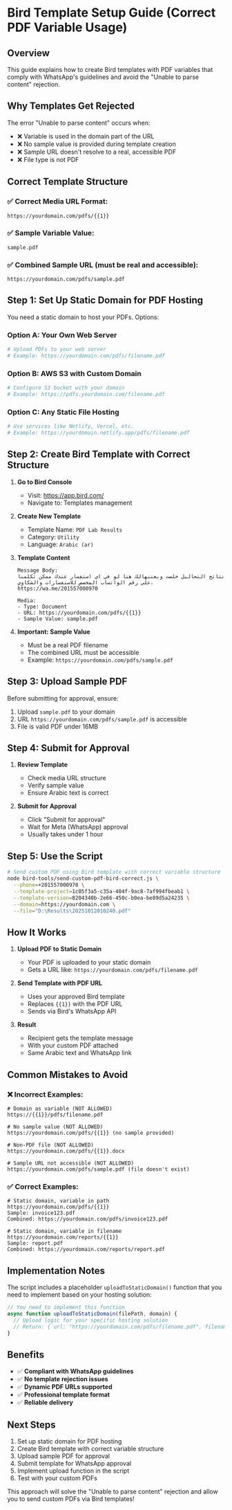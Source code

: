 # Bird Template Setup Guide (Correct PDF Variable Usage)

## Overview
This guide explains how to create Bird templates with PDF variables that comply with WhatsApp's guidelines and avoid the "Unable to parse content" rejection.

## Why Templates Get Rejected

The error "Unable to parse content" occurs when:
- ❌ Variable is used in the domain part of the URL
- ❌ No sample value is provided during template creation
- ❌ Sample URL doesn't resolve to a real, accessible PDF
- ❌ File type is not PDF

## Correct Template Structure

### ✅ **Correct Media URL Format:**
```
https://yourdomain.com/pdfs/{{1}}
```

### ✅ **Sample Variable Value:**
```
sample.pdf
```

### ✅ **Combined Sample URL (must be real and accessible):**
```
https://yourdomain.com/pdfs/sample.pdf
```

## Step 1: Set Up Static Domain for PDF Hosting

You need a static domain to host your PDFs. Options:

### Option A: Your Own Web Server
```bash
# Upload PDFs to your web server
# Example: https://yourdomain.com/pdfs/filename.pdf
```

### Option B: AWS S3 with Custom Domain
```bash
# Configure S3 bucket with your domain
# Example: https://pdfs.yourdomain.com/filename.pdf
```

### Option C: Any Static File Hosting
```bash
# Use services like Netlify, Vercel, etc.
# Example: https://yourdomain.netlify.app/pdfs/filename.pdf
```

## Step 2: Create Bird Template with Correct Structure

1. **Go to Bird Console**
   - Visit: https://app.bird.com/
   - Navigate to: Templates management

2. **Create New Template**
   - Template Name: `PDF Lab Results`
   - Category: `Utility`
   - Language: `Arabic (ar)`

3. **Template Content**
   ```
   Message Body:
   نتائج التحاليل خلصت وبعتنهالك هنا لو في اي استفسار عندك ممكن تكلمنا علي رقم الواتساب المخصص للاستفسارات والشكاوي.
   https://wa.me/201557000970
   
   Media:
   - Type: Document
   - URL: https://yourdomain.com/pdfs/{{1}}
   - Sample Value: sample.pdf
   ```

4. **Important: Sample Value**
   - Must be a real PDF filename
   - The combined URL must be accessible
   - Example: `https://yourdomain.com/pdfs/sample.pdf`

## Step 3: Upload Sample PDF

Before submitting for approval, ensure:
1. Upload `sample.pdf` to your domain
2. URL `https://yourdomain.com/pdfs/sample.pdf` is accessible
3. File is valid PDF under 16MB

## Step 4: Submit for Approval

1. **Review Template**
   - Check media URL structure
   - Verify sample value
   - Ensure Arabic text is correct

2. **Submit for Approval**
   - Click "Submit for approval"
   - Wait for Meta (WhatsApp) approval
   - Usually takes under 1 hour

## Step 5: Use the Script

```bash
# Send custom PDF using Bird template with correct variable structure
node bird-tools/send-custom-pdf-bird-correct.js \
  --phone=+201557000970 \
  --template-project=1c05f3a5-c35a-404f-9ac8-7af994fbeab1 \
  --template-version=8204340b-2e66-450c-b0ea-be89d5a24235 \
  --domain=https://yourdomain.com \
  --file="D:\Results\20251012010240.pdf"
```

## How It Works

1. **Upload PDF to Static Domain**
   - Your PDF is uploaded to your static domain
   - Gets a URL like: `https://yourdomain.com/pdfs/filename.pdf`

2. **Send Template with PDF URL**
   - Uses your approved Bird template
   - Replaces `{{1}}` with the PDF URL
   - Sends via Bird's WhatsApp API

3. **Result**
   - Recipient gets the template message
   - With your custom PDF attached
   - Same Arabic text and WhatsApp link

## Common Mistakes to Avoid

### ❌ **Incorrect Examples:**
```
# Domain as variable (NOT ALLOWED)
https://{{1}}/pdfs/filename.pdf

# No sample value (NOT ALLOWED)
https://yourdomain.com/pdfs/{{1}} (no sample provided)

# Non-PDF file (NOT ALLOWED)
https://yourdomain.com/pdfs/{{1}}.docx

# Sample URL not accessible (NOT ALLOWED)
https://yourdomain.com/pdfs/sample.pdf (file doesn't exist)
```

### ✅ **Correct Examples:**
```
# Static domain, variable in path
https://yourdomain.com/pdfs/{{1}}
Sample: invoice123.pdf
Combined: https://yourdomain.com/pdfs/invoice123.pdf

# Static domain, variable in filename
https://yourdomain.com/reports/{{1}}
Sample: report.pdf
Combined: https://yourdomain.com/reports/report.pdf
```

## Implementation Notes

The script includes a placeholder `uploadToStaticDomain()` function that you need to implement based on your hosting solution:

```javascript
// You need to implement this function
async function uploadToStaticDomain(filePath, domain) {
  // Upload logic for your specific hosting solution
  // Return: { url: "https://yourdomain.com/pdfs/filename.pdf", filename: "filename.pdf" }
}
```

## Benefits

- ✅ **Compliant with WhatsApp guidelines**
- ✅ **No template rejection issues**
- ✅ **Dynamic PDF URLs supported**
- ✅ **Professional template format**
- ✅ **Reliable delivery**

## Next Steps

1. Set up static domain for PDF hosting
2. Create Bird template with correct variable structure
3. Upload sample PDF for approval
4. Submit template for WhatsApp approval
5. Implement upload function in the script
6. Test with your custom PDFs

This approach will solve the "Unable to parse content" rejection and allow you to send custom PDFs via Bird templates!
